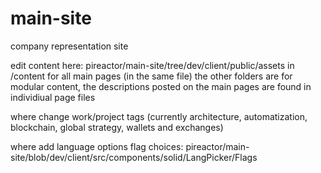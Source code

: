 # main-site
company representation site

edit content here: pireactor/main-site/tree/dev/client/public/assets
in /content for all main pages (in the same file)
the other folders are for modular content, the descriptions posted on the main pages are found in individiual page files

where
change work/project tags (currently architecture, automatization, blockchain, global strategy, wallets and exchanges)

where
add language options
flag choices: pireactor/main-site/blob/dev/client/src/components/solid/LangPicker/Flags
